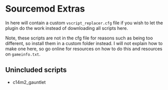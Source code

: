 # Sourcemod Extras
In here will contain a custom `vscript_replacer.cfg` file if you wish to let the plugin do the work instead of downloading all scripts here.

Note, these scripts are not in the cfg file for reasons such as being too different, so install them in a custom folder instead. I will not explain how to make one here, so go online for resources on how to do this and resources on `gameinfo.txt`.
## Unincluded scripts
* c14m2_gauntlet
